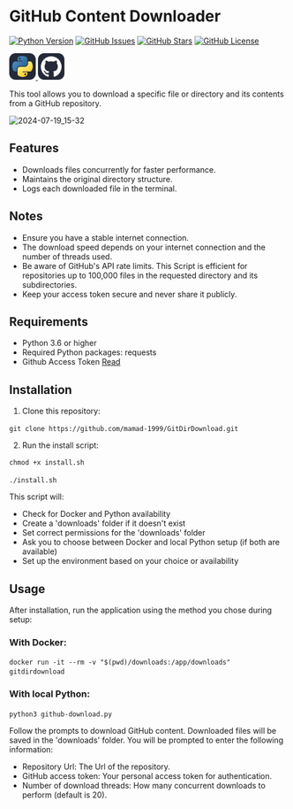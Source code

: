# GitHub Content Downloader

[![Python Version](https://img.shields.io/badge/python-3.6%20%7C%203.7%20%7C%203.8-blue)](https://www.python.org/downloads/)
[![GitHub Issues](https://img.shields.io/github/issues/mamad-1999/GitDirDownload)](https://github.com/mamad-1999/github-follow-insights/issues)
[![GitHub Stars](https://img.shields.io/github/stars/mamad-1999/GitDirDownload)](https://github.com/mamad-1999/github-follow-insights/stargazers)
[![GitHub License](https://img.shields.io/github/license/mamad-1999/GitDirDownload)](https://github.com/mamad-1999/github-follow-insights/blob/master/LICENSE)


<p>
    <a href="https://skillicons.dev">
      <img src="https://github.com/tandpfun/skill-icons/blob/main/icons/Python-Dark.svg" width="48" title="python">
      <img src="https://github.com/tandpfun/skill-icons/blob/main/icons/Github-Dark.svg" width="48" title="github">
    </a>
</p>

This tool allows you to download a specific file or directory and its contents from a GitHub repository.

![2024-07-19_15-32](https://github.com/user-attachments/assets/56eebbde-d3ae-4a91-a2a9-c96414919b8c)

## Features

- Downloads files concurrently for faster performance.
- Maintains the original directory structure.
- Logs each downloaded file in the terminal.

## Notes

- Ensure you have a stable internet connection.
- The download speed depends on your internet connection and the number of threads used.
- Be aware of GitHub's API rate limits. This Script is efficient for repositories up to 100,000 files in the requested directory and its subdirectories.
- Keep your access token secure and never share it publicly.

## Requirements

- Python 3.6 or higher
- Required Python packages: requests
- Github Access Token [Read](https://docs.github.com/en/authentication/keeping-your-account-and-data-secure/managing-your-personal-access-tokens)

## Installation

1. Clone this repository:

`git clone https://github.com/mamad-1999/GitDirDownload.git`

2. Run the install script:

```
chmod +x install.sh

./install.sh
```

This script will:
- Check for Docker and Python availability
- Create a 'downloads' folder if it doesn't exist
- Set correct permissions for the 'downloads' folder
- Ask you to choose between Docker and local Python setup (if both are available)
- Set up the environment based on your choice or availability

## Usage

After installation, run the application using the method you chose during setup:

### With Docker:
`docker run -it --rm -v "$(pwd)/downloads:/app/downloads" gitdirdownload`

### With local Python:
`python3 github-download.py`

Follow the prompts to download GitHub content. Downloaded files will be saved in the 'downloads' folder.
You will be prompted to enter the following information:
   - Repository Url: The Url of the repository.
   - GitHub access token: Your personal access token for authentication.
   - Number of download threads: How many concurrent downloads to perform (default is 20).
